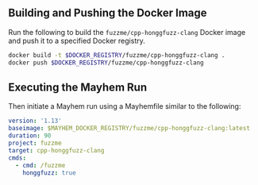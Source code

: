 ## Building and Pushing the Docker Image

Run the following to build the `fuzzme/cpp-honggfuzz-clang` Docker image and push it to a specified Docker registry.

```sh
docker build -t $DOCKER_REGISTRY/fuzzme/cpp-honggfuzz-clang .
docker push $DOCKER_REGISTRY/fuzzme/cpp-honggfuzz-clang
```

## Executing the Mayhem Run

Then initiate a Mayhem run using a Mayhemfile similar to the following:

```yaml
version: '1.13'
baseimage: $MAYHEM_DOCKER_REGISTRY/fuzzme/cpp-honggfuzz-clang:latest
duration: 90
project: fuzzme
target: cpp-honggfuzz-clang
cmds:
  - cmd: /fuzzme
    honggfuzz: true
```
